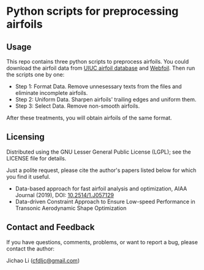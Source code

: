 # Python scripts for preprocessing airfoils

## Usage
This repo contains three python scripts to preprocess airfoils.
You could download the airfoil data from [UIUC airfoil database](http://m-selig.ae.illinois.edu/ads/coord_database.html) and [Webfoil](http://mdolab.engin.umich.edu/webfoil). Then  run the scripts one by one:

- Step 1: Format Data. Remove unnesessary texts from the files and eliminate incomplete airfoils.
- Step 2: Uniform Data. Sharpen airfoils' trailing edges and uniform them.
- Step 3: Select Data. Remove non-smooth airfoils.

After these treatments, you will obtain airfoils of the same format.

## Licensing
Distributed using the GNU Lesser General Public License (LGPL); see the LICENSE file for details.

Just a polite request, please cite the author's papers listed below for which you find it useful.

- Data-based approach for fast airfoil analysis and optimization, AIAA Journal (2019), DOI: [10.2514/1.J057129](https://doi.org/10.2514/1.J057129)
- Data-driven Constraint Approach to Ensure Low-speed Performance in Transonic Aerodynamic Shape Optimization

## Contact and Feedback
If you have questions, comments, problems, or want to report a bug, please contact the author:

Jichao Li (cfdljc@gmail.com)




